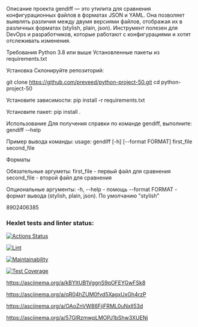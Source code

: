 Описание проекта
gendiff — это утилита для сравнения конфигурационных файлов в форматах JSON и YAML. Она позволяет выявлять различия между двумя версиями файлов, отображая их в различных форматах (stylish, plain, json). Инструмент полезен для DevOps и разработчиков, которые работают с конфигурациями и хотят отслеживать изменения.

Требования
Python 3.8 или выше
Установленные пакеты из requirements.txt


Установка
Склонируйте репозиторий:

git clone https://github.com/preveed/python-project-50.git
cd python-project-50

Установите зависимости:
pip install -r requirements.txt

Установите пакет:
pip install .

Использование
Для получения справки по команде gendiff, выполните:
gendiff --help

Пример вывода команды:
usage: gendiff [-h] [--format FORMAT] first_file second_file

Форматы

Обязательные аргуметы:
  first_file - первый файл для сравнения
  second_file - второй файл для сравнения

Опциональные аргументы:
  -h, --help - помощь
  --format FORMAT - формат вывода (stylish, plain, json). По умолчанию "stylish"


8902406385
### Hexlet tests and linter status:
[![Actions Status](https://github.com/preveed/python-project-50/actions/workflows/hexlet-check.yml/badge.svg)](https://github.com/preveed/python-project-50/actions)

[![Lint](https://github.com/preveed/python-project-50/actions/workflows/lint.yml/badge.svg)](https://github.com/preveed/python-project-50/actions/workflows/lint.yml)

[![Maintainability](https://api.codeclimate.com/v1/badges/cbd289789735481c0f2b/maintainability)](https://codeclimate.com/github/preveed/python-project-50/maintainability)

[![Test Coverage](https://api.codeclimate.com/v1/badges/cbd289789735481c0f2b/test_coverage)](https://codeclimate.com/github/preveed/python-project-50/test_coverage)

https://asciinema.org/a/kBYItUB1VggnS9qOFEYGwFSk8

https://asciinema.org/a/qR04hZUM0fvd5XagxUxGh4rzP

https://asciinema.org/a/OAoZnVW86FjiFRML0uNxIl53d

https://asciinema.org/a/57GlRzmwpLMOPJ1bShw3XUENj